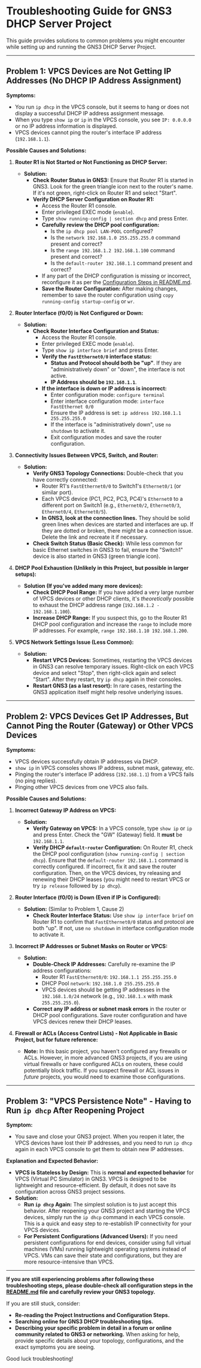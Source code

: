 # Troubleshooting Guide for GNS3 DHCP Server Project

This guide provides solutions to common problems you might encounter while setting up and running the GNS3 DHCP Server Project.

---

## Problem 1: VPCS Devices are Not Getting IP Addresses (No DHCP IP Address Assignment)

**Symptoms:**

*   You run `ip dhcp` in the VPCS console, but it seems to hang or does not display a successful DHCP IP address assignment message.
*   When you type `show ip` or `ip` in the VPCS console, you see `IP: 0.0.0.0` or no IP address information is displayed.
*   VPCS devices cannot ping the router's interface IP address (`192.168.1.1`).

**Possible Causes and Solutions:**

1.  **Router R1 is Not Started or Not Functioning as DHCP Server:**
    *   **Solution:**
        *   **Check Router Status in GNS3:** Ensure that Router R1 is started in GNS3. Look for the green triangle icon next to the router's name. If it's not green, right-click on Router R1 and select "Start".
        *   **Verify DHCP Server Configuration on Router R1:**
            *   Access the Router R1 console.
            *   Enter privileged EXEC mode (`enable`).
            *   Type `show running-config | section dhcp` and press Enter.
            *   **Carefully review the DHCP pool configuration:**
                *   Is the `ip dhcp pool LAN-POOL` configured?
                *   Is the `network 192.168.1.0 255.255.255.0` command present and correct?
                *   Is the `range 192.168.1.2 192.168.1.100` command present and correct?
                *   Is the `default-router 192.168.1.1` command present and correct?
            *   If any part of the DHCP configuration is missing or incorrect, reconfigure it as per the [Configuration Steps in README.md](README.md#1-router-r1-configuration-dhcp-server).
            *   **Save the Router Configuration:**  After making changes, remember to save the router configuration using `copy running-config startup-config` or `wr`.

2.  **Router Interface (f0/0) is Not Configured or Down:**
    *   **Solution:**
        *   **Check Router Interface Configuration and Status:**
            *   Access the Router R1 console.
            *   Enter privileged EXEC mode (`enable`).
            *   Type `show ip interface brief` and press Enter.
            *   **Verify the `FastEthernet0/0` interface status:**
                *   **Status and Protocol should both be "up"**. If they are "administratively down" or "down", the interface is not active.
                *   **IP Address should be `192.168.1.1`**.
            *   **If the interface is down or IP address is incorrect:**
                *   Enter configuration mode: `configure terminal`
                *   Enter interface configuration mode: `interface FastEthernet 0/0`
                *   Ensure the IP address is set: `ip address 192.168.1.1 255.255.255.0`
                *   If the interface is "administratively down", use `no shutdown` to activate it.
                *   Exit configuration modes and save the router configuration.

3.  **Connectivity Issues Between VPCS, Switch, and Router:**
    *   **Solution:**
        *   **Verify GNS3 Topology Connections:** Double-check that you have correctly connected:
            *   Router R1's `FastEthernet0/0` to Switch1's `Ethernet0/1` (or similar port).
            *   Each VPCS device (PC1, PC2, PC3, PC4)'s `Ethernet0` to a different port on Switch1 (e.g., `Ethernet0/2`, `Ethernet0/3`, `Ethernet0/4`, `Ethernet0/5`).
            *   **In GNS3, look at the connection lines.** They should be solid green lines when devices are started and interfaces are up. If they are dotted or broken, there might be a connection issue. Delete the link and recreate it if necessary.
        *   **Check Switch Status (Basic Check):** While less common for basic Ethernet switches in GNS3 to fail, ensure the "Switch1" device is also started in GNS3 (green triangle icon).

4.  **DHCP Pool Exhaustion (Unlikely in this Project, but possible in larger setups):**
    *   **Solution (If you've added many more devices):**
        *   **Check DHCP Pool Range:** If you have added a very large number of VPCS devices or other DHCP clients, it's *theoretically* possible to exhaust the DHCP address range (`192.168.1.2 - 192.168.1.100`).
        *   **Increase DHCP Range:** If you suspect this, go to the Router R1 DHCP pool configuration and increase the `range` to include more IP addresses. For example, `range 192.168.1.10 192.168.1.200`.

5.  **VPCS Network Settings Issue (Less Common):**
    *   **Solution:**
        *   **Restart VPCS Devices:** Sometimes, restarting the VPCS devices in GNS3 can resolve temporary issues. Right-click on each VPCS device and select "Stop", then right-click again and select "Start". After they restart, try `ip dhcp` again in their consoles.
        *   **Restart GNS3 (as a last resort):** In rare cases, restarting the GNS3 application itself might help resolve underlying issues.

---

## Problem 2: VPCS Devices Get IP Addresses, But Cannot Ping the Router (Gateway) or Other VPCS Devices

**Symptoms:**

*   VPCS devices successfully obtain IP addresses via DHCP.
*   `show ip` in VPCS consoles shows IP address, subnet mask, gateway, etc.
*   Pinging the router's interface IP address (`192.168.1.1`) from a VPCS fails (no ping replies).
*   Pinging other VPCS devices from one VPCS also fails.

**Possible Causes and Solutions:**

1.  **Incorrect Gateway IP Address on VPCS:**
    *   **Solution:**
        *   **Verify Gateway on VPCS:** In a VPCS console, type `show ip` or `ip` and press Enter. Check the "GW" (Gateway) field. It **must** be `192.168.1.1`.
        *   **Verify DHCP `default-router` Configuration:** On Router R1, check the DHCP pool configuration (`show running-config | section dhcp`). Ensure that the `default-router 192.168.1.1` command is correctly configured. If incorrect, fix it and save the router configuration. Then, on the VPCS devices, try releasing and renewing their DHCP leases (you might need to restart VPCS or try `ip release` followed by `ip dhcp`).

2.  **Router Interface (f0/0) is Down (Even if IP is Configured):**
    *   **Solution:** (Similar to Problem 1, Cause 2)
        *   **Check Router Interface Status:** Use `show ip interface brief` on Router R1 to confirm that `FastEthernet0/0` status and protocol are both "up".  If not, use `no shutdown` in interface configuration mode to activate it.

3.  **Incorrect IP Addresses or Subnet Masks on Router or VPCS:**
    *   **Solution:**
        *   **Double-Check IP Addresses:** Carefully re-examine the IP address configurations:
            *   Router R1 `FastEthernet0/0`: `192.168.1.1 255.255.255.0`
            *   DHCP Pool `network`: `192.168.1.0 255.255.255.0`
            *   VPCS devices should be getting IP addresses in the `192.168.1.0/24` network (e.g., `192.168.1.x` with mask `255.255.255.0`).
        *   **Correct any IP address or subnet mask errors** in the router or DHCP pool configurations. Save router configuration and have VPCS devices renew their DHCP leases.

4.  **Firewall or ACLs (Access Control Lists) - Not Applicable in Basic Project, but for future reference:**
    *   **Note:** In this basic project, you haven't configured any firewalls or ACLs. However, in more advanced GNS3 projects, if you are using virtual firewalls or have configured ACLs on routers, these could potentially block traffic. If you suspect firewall or ACL issues in *future* projects, you would need to examine those configurations.

---

## Problem 3:  "VPCS Persistence Note" - Having to Run `ip dhcp` After Reopening Project

**Symptom:**

*   You save and close your GNS3 project. When you reopen it later, the VPCS devices have lost their IP addresses, and you need to run `ip dhcp` again in each VPCS console to get them to obtain new IP addresses.

**Explanation and Expected Behavior:**

*   **VPCS is Stateless by Design:** This is **normal and expected behavior** for VPCS (Virtual PC Simulator) in GNS3. VPCS is designed to be lightweight and resource-efficient. By default, it does not save its configuration across GNS3 project sessions.
*   **Solution:**
    *   **Run `ip dhcp` Again:** The simplest solution is to just accept this behavior. After reopening your GNS3 project and starting the VPCS devices, simply run the `ip dhcp` command in each VPCS console. This is a quick and easy step to re-establish IP connectivity for your VPCS devices.
    *   **For Persistent Configurations (Advanced Users):** If you need persistent configurations for end devices, consider using full virtual machines (VMs) running lightweight operating systems instead of VPCS. VMs can save their state and configurations, but they are more resource-intensive than VPCS.

---

**If you are still experiencing problems after following these troubleshooting steps, please double-check all configuration steps in the [README.md](README.md) file and carefully review your GNS3 topology.**

If you are still stuck, consider:

*   **Re-reading the Project Instructions and Configuration Steps.**
*   **Searching online for GNS3 DHCP troubleshooting tips.**
*   **Describing your specific problem in detail in a forum or online community related to GNS3 or networking.** When asking for help, provide specific details about your topology, configurations, and the exact symptoms you are seeing.

Good luck troubleshooting!
